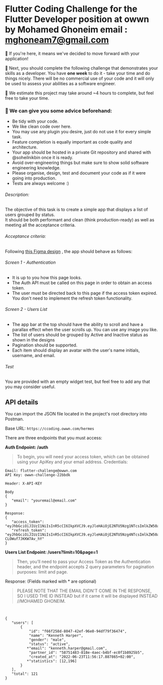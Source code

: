 # Flutter Coding Challenge for the Flutter Developer position at owwn by Mohamed Ghoneim  email : mghoneam7@gmail.com

:blue_heart: If you're here, it means we've decided to move forward with your application!

:rocket: Next, you should complete the following challenge that demonstrates your skills as a
developer. You have ​**one week** to do it - take your time and do things nicely. There will be no
commercial use of your code and it will only be used to assess your abilities as a software
engineer.

:slightly_smiling_face: We estimate this project may take around ~4 hours to complete, but feel free
to take your time.

### :cupcake: We can give you some advice beforehand:

- Be tidy with your code.
- We like clean code over here.
- You may use any plugin you desire, just do not use it for every simple task.
- Feature completion is equally important as code quality and architecture.
- Your app should be hosted in a private Git repository and shared with @soheilnikbin once it is
  ready.
- Avoid over-engineering things but make sure to show solid software engineering knowledge.
- Please organise, design, test and document your code as if it were going into production.
- Tests are always welcome :)

###### Description:

The objective of this task is to create a simple app that displays a list of users grouped by
status.  
It should be both performant and clean (think production-ready) as well as meeting all the
acceptance criteria.

###### Acceptance criteria:

Following [this Figma design](https://www.figma.com/file/iT4JJpx8KFD2F1kjcVaAbK/OWWN-Coding-Challenge)
, the app should behave as follows:

###### Screen 1 - Authentication

- It is up to you how this page looks.
- The Auth API must be called on this page in order to obtain an access token.
- The user must be directed back to this page if the access token expired. You don't need to
  implement the refresh token functionality.

###### Screen 2 - Users List

- The app bar at the top should have the ability to scroll and have a parallax effect when the user
  scrolls up. You can use any image you like.
- The list of users should be grouped by Active and Inactive status as shown in the designs
- Pagination should be supported.
- Each item should display an avatar with the user's name initials, username, and email.

###### Test

You are provided with an empty widget test, but feel free to add any that you may consider useful.

## API details

You can import the JSON file located in the project's root directory into Postman.

Base URL: `https://ccoding.owwn.com/hermes`

There are three endpoints that you must access:

**Auth Endpoint: /auth**
> To begin, you will need your access token, which can be obtained using your ApiKey and your email address. Credentials:

```
Email: flutter-challenge@owwn.com
API Key: owwn-challenge-22bbdk
```

```
Header: X-API-KEY

Body
{
   "email": "youremail@email.com"
}

Response:
{
   "access_token": "eyJhbGciOiJIUzI1NiIsInR5cCI6IkpXVCJ9.eyJleHAiOjE2NTU5Nzg1NTcsImlkZW50aXR5IjoiNTg3NTE0ODMtODE4ZS00YWVjLWI0YmYtZWMwZjFiODkyNWI1IiwidmFyaWV0eSI6IkFVVEgifQ.5EWR34YJOJPxRBQh7np12woSZZJ8ERcsD_BEkrWkMFM",
   "refresh_token": "eyJhbGciOiJIUzI1NiIsInR5cCI6IkpXVCJ9.eyJleHAiOjE2NTU5Nzg4NTcsImlkZW50aXR5IjoiNTg3NTE0ODMtODE4ZS00YWVjLWI0YmYtZWMwZjFiODkyNWI1IiwidmFyaWV0eSI6IlJFRlJFU0hfQVVUSCJ9.curbnireZmH9zcTTUYr7VVkQa-CLOWuf7JKKW7Av_hY"
}
```

**Users List Endpoint: /users?limit=10&page=1**

> Then, you’ll need to pass your Access Token as the Authentication header, and the endpoint accepts 2 query parameters for pagination purposes: limit and page.

Response: (Fields marked with * are optional)







> PLEASE NOTE THAT THE EMAIL DIDN'T COME IN THE RESPONSE, SO I USED THE ID INSTEAD but if it came it will be displayed INSTEAD //MOHAMED GHONEIM.

```


{
   "users": [
       {
           "id": "f66f258d-8047-42ef-96e0-94df79f36474",
           "name": "Kenneth Harper",
           "gender": "male",
           "status": "active",
          *"email": "kenneth.harper@gmail.com",
           "partner_id": "58751483-818e-4aec-b4bf-ec0f1b8925b5",
           "created_at": "2022-06-23T11:56:17.887865+02:00",
          *"statistics": [12,196]
       }
   ],
   "total": 121
}
```
